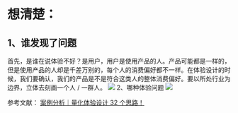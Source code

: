 # 想清楚：
## 1、谁发现了问题
首先，是谁在说体验不好？是用户，用户是使用产品的人。产品可能都是一样的，但是使用产品的人却是千差万别的，每个人的消费偏好都不一样。在体验设计的时候，我们要确认，我们的产品是不是符合这类人的整体消费偏好。要以所处行业为边界，立体去刻画一个人 / 一群人。
![](https://image.cubox.pro/article/2022102816210699472/77082.jpg)
2、哪种体验问题
![](https://image.cubox.pro/article/2022102816210619576/29692.jpg)


参考文献：
[ 案例分析｜量化体验设计 32 个思路！](https://mp.weixin.qq.com/s/UsrX5x36QQqw-gDUYbrZew)